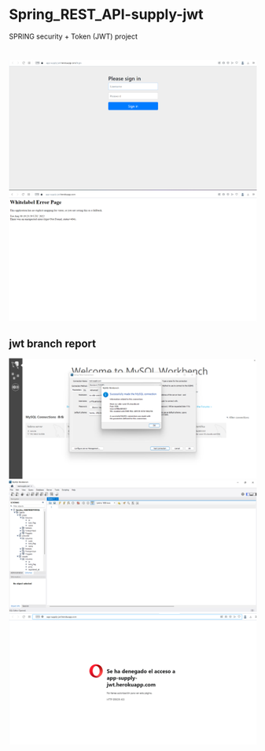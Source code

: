 # Spring_REST_API-supply-jwt
SPRING security + Token (JWT) project
#
![This is an image](screenshots/screenshot-1.png)
![This is an image](screenshots/screenshot-2.png)
## jwt branch report
![This is an image](screenshots/screenshot-3.png)
![This is an image](screenshots/screenshot-4.png)
![This is an image](screenshots/screenshot-5.png)

